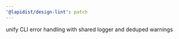 ```yaml
---
'@lapidist/design-lint': patch
---
```


unify CLI error handling with shared logger and deduped warnings
